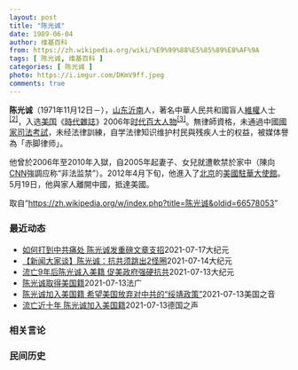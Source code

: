 ```yaml
---
layout: post
title: "陈光诚"
date: 1989-06-04
author: 维基百科
from: https://zh.wikipedia.org/wiki/%E9%99%88%E5%85%89%E8%AF%9A
tags: [ 陈光诚, 维基百科 ]
categories: [ 陈光诚 ]
photo: https://i.imgur.com/DKmV9ff.jpeg
comments: true
---
```

<div class="mw-parser-output"><div id="noteTA-d8dbe8c4" class="noteTA"><div class="noteTA-local"><div data-noteta-code="zh-cn:克里斯蒂安·贝尔; zh-tw:克里斯汀·貝爾; zh-hk:基斯頓比爾;"></div><div data-noteta-code="zh-cn:希拉里;zh:希拉莉;zh-hant:希拉蕊;zh-tw:希拉蕊;zh-sg:希拉莉;zh-hk:希拉里;zh-mo:希拉里;"></div><div data-noteta-code="zh-cn:克林顿;zh-hk:克林頓;zh-hant:柯林頓;zh-tw:柯林頓;zh-mo:克林頓;"></div></div></div>

<p><b>陈光诚</b>（1971年11月12日<span class="useeditintro" title="Template:BLP editintro">－</span>），<a href="/wiki/%E5%B1%B1%E4%B8%9C" class="mw-redirect" title="山东">山东</a><a href="/wiki/%E6%B2%82%E5%8D%97" class="mw-redirect" title="沂南">沂南</a>人，著名中華人民共和國盲人<a href="/wiki/%E7%B6%AD%E6%AC%8A" class="mw-redirect" title="維權">維權</a>人士<sup id="cite_ref-c11chen_2-0" class="reference"><a href="#cite_note-c11chen-2">[2]</a></sup>，入选<a href="/wiki/%E7%BE%8E%E5%9B%BD" title="美国">美国</a>《<a href="/wiki/%E6%99%82%E4%BB%A3%E9%9B%9C%E8%AA%8C" title="時代雜誌">時代雜誌</a>》2006年<a href="/wiki/%E6%97%B6%E4%BB%A3%E7%99%BE%E5%A4%A7%E4%BA%BA%E7%89%A9" title="时代百大人物">时代百大人物</a><sup id="cite_ref-time2006_3-0" class="reference"><a href="#cite_note-time2006-3">[3]</a></sup>。無律師資格，未通過中國<a href="/wiki/%E5%9B%BD%E5%AE%B6%E5%8F%B8%E6%B3%95%E8%80%83%E8%AF%95" title="国家司法考试">國家司法考試</a>，未经法律訓練，自学法律知识维护村民與残疾人士的权益，被媒体譽為「赤脚律师」。
</p><p>他曾於2006年至2010年入獄，自2005年起妻子、女兒就遭軟禁於家中（陳向<a href="/wiki/CNN" class="mw-redirect" title="CNN">CNN</a>強調应称“非法监禁”）。2012年4月下旬，他進入了<a href="/wiki/%E5%8C%97%E4%BA%AC" class="mw-redirect" title="北京">北京</a>的<a href="/wiki/%E7%BE%8E%E5%9B%BD%E9%A9%BB%E5%8D%8E%E5%A4%A7%E4%BD%BF%E9%A6%86" title="美国驻华大使馆">美國駐華大使館</a>。5月19日，他與家人離開中國，抵達美國。
</p>
</div><noscript><img src="//zh.wikipedia.org/wiki/Special:CentralAutoLogin/start?type=1x1" alt="" title="" width="1" height="1" style="border: none; position: absolute;"></noscript>
<div class="printfooter">取自“<a dir="ltr" href="https://zh.wikipedia.org/w/index.php?title=陈光诚&amp;oldid=66578053">https://zh.wikipedia.org/w/index.php?title=陈光诚&amp;oldid=66578053</a>”</div><div id="recent-news"><h3>最近动态</h3><ul><li><a href="https://nodebe4.github.io/waimei/2021-07-17/%E5%A6%82%E4%BD%95%E6%89%93%E5%88%B0%E4%B8%AD%E5%85%B1%E7%97%9B%E5%A4%84-%E9%99%88%E5%85%89%E8%AF%9A%E5%8F%91%E9%87%8D%E7%A3%85%E6%96%87%E7%AB%A0%E6%94%AF%E6%8B%9B" title="如何打到中共痛处 陈光诚发重磅文章支招—— 【大纪元2021年07月18日讯】（大纪元记者张婷综合报导）中国知名维权人士、美国天主教大学政策研究所访问学者陈光诚于7月17日发文，敦促美国为首的西...">如何打到中共痛处 陈光诚发重磅文章支招</a><time>2021-07-17</time><a class="tag">大纪元</a></li>
<li><a href="https://nodebe4.github.io/waimei/2021-07-14/%E6%96%B0%E9%97%BB%E5%A4%A7%E5%AE%B6%E8%B0%88-%E9%99%88%E5%85%89%E8%AF%9A-%E6%8A%97%E5%85%B1%E9%A1%BB%E8%B7%B3%E5%87%BA2%E6%80%AA%E5%9C%88" title="【新闻大家谈】陈光诚：抗共须跳出2怪圈—— 【大纪元2021年07月14日讯】大家好，欢迎收看《新闻大家谈》，我是林澜。盲人律师陈光诚，是最被西方世界所知的中国人权活动家之一。他曾经入选美国《时...">【新闻大家谈】陈光诚：抗共须跳出2怪圈</a><time>2021-07-14</time><a class="tag">大纪元</a></li>
<li><a href="https://nodebe4.github.io/waimei/2021-07-13/%E6%B5%81%E4%BA%A19%E5%B9%B4%E5%90%8E%E9%99%88%E5%85%89%E8%AF%9A%E5%85%A5%E7%BE%8E%E7%B1%8D-%E4%BF%83%E7%BE%8E%E6%94%BF%E5%BA%9C%E5%BC%BA%E7%A1%AC%E6%8A%97%E5%85%B1" title="流亡9年后陈光诚入美籍 促美政府强硬抗共—— 【大纪元2021年07月14日讯】（大纪元记者张婷综合报导）中国盲人维权人士陈光诚流亡美国9年后，终于在6月份获得美国公民身份。他在感谢美国政府的同...">流亡9年后陈光诚入美籍 促美政府强硬抗共</a><time>2021-07-13</time><a class="tag">大纪元</a></li>
<li><a href="https://nodebe4.github.io/waimei/2021-07-13/%E9%99%88%E5%85%89%E8%AF%9A%E5%8F%96%E5%BE%97%E7%BE%8E%E5%9B%BD%E7%B1%8D" title="陈光诚取得美国籍—— 13/07/2021 - 17:33 据中央社今天报道说，陈光诚上周接受美联社访问时，透过翻译人员表示，“很感激美国这个自由国家，接纳了我们”。陈光诚是在6月21日在巴尔的...">陈光诚取得美国籍</a><time>2021-07-13</time><a class="tag">法广</a></li>
<li><a href="https://nodebe4.github.io/waimei/2021-07-13/%E9%99%88%E5%85%89%E8%AF%9A%E5%8A%A0%E5%85%A5%E7%BE%8E%E5%9B%BD%E7%B1%8D-%E5%B8%8C%E6%9C%9B%E7%BE%8E%E5%9B%BD%E6%94%BE%E5%BC%83%E5%AF%B9%E4%B8%AD%E5%85%B1%E7%9A%84-%E7%BB%A5%E9%9D%96%E6%94%BF%E7%AD%96" title="陈光诚加入美国籍 希望美国放弃对中共的“绥靖政策”—— Tue, 13 Jul 2021 13:47:03 GMT 资料照：旅美中国盲人异议人士陈光诚 旅美中国异议人士陈光诚最近加入美国籍，成为...">陈光诚加入美国籍 希望美国放弃对中共的“绥靖政策”</a><time>2021-07-13</time><a class="tag">美国之音</a></li>
<li><a href="https://nodebe4.github.io/waimei/2021-07-13/%E6%B5%81%E4%BA%A1%E8%BF%91%E5%8D%81%E5%B9%B4-%E9%99%88%E5%85%89%E8%AF%9A%E5%8A%A0%E5%85%A5%E7%BE%8E%E5%9B%BD%E7%B1%8D" title="流亡近十年&nbsp;陈光诚加入美国籍—— 2021-07-13T10:36:57.524Z （德国之声中文网）据美联社周二（7月13日）报道，陈光诚上周接受该社采访时表示，“非常感激美国——这个自由的国...">流亡近十年 陈光诚加入美国籍</a><time>2021-07-13</time><a class="tag">德国之声</a></li>
</ul></div><div id="open-opinion"><h3>相关言论</h3><ul></ul></div><div id="mjls-record"><h3>民间历史</h3><ul></ul></div>